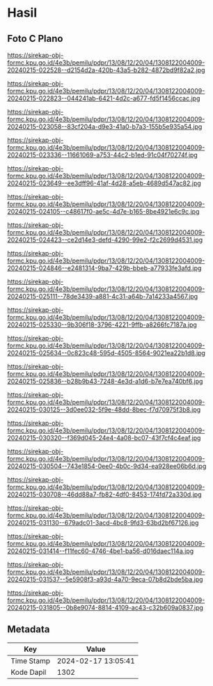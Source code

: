 # Hasil

## Foto C Plano

https://sirekap-obj-formc.kpu.go.id/4e3b/pemilu/pdpr/13/08/12/20/04/1308122004009-20240215-022528--d2154d2a-420b-43a5-b282-4872bd9f82a2.jpg

https://sirekap-obj-formc.kpu.go.id/4e3b/pemilu/pdpr/13/08/12/20/04/1308122004009-20240215-022823--044241ab-6421-4d2c-a677-fd5f1456ccac.jpg

https://sirekap-obj-formc.kpu.go.id/4e3b/pemilu/pdpr/13/08/12/20/04/1308122004009-20240215-023058--83cf204a-d9e3-41a0-b7a3-155b5e935a54.jpg

https://sirekap-obj-formc.kpu.go.id/4e3b/pemilu/pdpr/13/08/12/20/04/1308122004009-20240215-023336--11661069-a753-44c2-b1ed-91c04f70274f.jpg

https://sirekap-obj-formc.kpu.go.id/4e3b/pemilu/pdpr/13/08/12/20/04/1308122004009-20240215-023649--ee3dff96-41af-4d28-a5eb-4689d547ac82.jpg

https://sirekap-obj-formc.kpu.go.id/4e3b/pemilu/pdpr/13/08/12/20/04/1308122004009-20240215-024105--c48617f0-ae5c-4d7e-b165-8be4921e6c9c.jpg

https://sirekap-obj-formc.kpu.go.id/4e3b/pemilu/pdpr/13/08/12/20/04/1308122004009-20240215-024423--ce2d14e3-defd-4290-99e2-f2c2699d4531.jpg

https://sirekap-obj-formc.kpu.go.id/4e3b/pemilu/pdpr/13/08/12/20/04/1308122004009-20240215-024846--e2481314-9ba7-429b-bbeb-a77933fe3afd.jpg

https://sirekap-obj-formc.kpu.go.id/4e3b/pemilu/pdpr/13/08/12/20/04/1308122004009-20240215-025111--78de3439-a881-4c31-a64b-7a14233a4567.jpg

https://sirekap-obj-formc.kpu.go.id/4e3b/pemilu/pdpr/13/08/12/20/04/1308122004009-20240215-025330--9b306f18-3796-4221-9ffb-a8266fc7187a.jpg

https://sirekap-obj-formc.kpu.go.id/4e3b/pemilu/pdpr/13/08/12/20/04/1308122004009-20240215-025634--0c823c48-595d-4505-8564-9021ea22b1d8.jpg

https://sirekap-obj-formc.kpu.go.id/4e3b/pemilu/pdpr/13/08/12/20/04/1308122004009-20240215-025836--b28b9b43-7248-4e3d-a1d6-b7e7ea740bf6.jpg

https://sirekap-obj-formc.kpu.go.id/4e3b/pemilu/pdpr/13/08/12/20/04/1308122004009-20240215-030125--3d0ee032-5f9e-48dd-8bec-f7d70975f3b8.jpg

https://sirekap-obj-formc.kpu.go.id/4e3b/pemilu/pdpr/13/08/12/20/04/1308122004009-20240215-030320--f369d045-24e4-4a08-bc07-43f7cf4c4eaf.jpg

https://sirekap-obj-formc.kpu.go.id/4e3b/pemilu/pdpr/13/08/12/20/04/1308122004009-20240215-030504--743e1854-0ee0-4b0c-9d34-ea928ee06b6d.jpg

https://sirekap-obj-formc.kpu.go.id/4e3b/pemilu/pdpr/13/08/12/20/04/1308122004009-20240215-030708--46dd88a7-fb82-4df0-8453-174fd72a330d.jpg

https://sirekap-obj-formc.kpu.go.id/4e3b/pemilu/pdpr/13/08/12/20/04/1308122004009-20240215-031130--679adc01-3acd-4bc8-9fd3-63bd2bf67126.jpg

https://sirekap-obj-formc.kpu.go.id/4e3b/pemilu/pdpr/13/08/12/20/04/1308122004009-20240215-031414--f11fec60-4746-4be1-ba56-d016daec114a.jpg

https://sirekap-obj-formc.kpu.go.id/4e3b/pemilu/pdpr/13/08/12/20/04/1308122004009-20240215-031537--5e5908f3-a93d-4a70-9eca-07b8d2bde5ba.jpg

https://sirekap-obj-formc.kpu.go.id/4e3b/pemilu/pdpr/13/08/12/20/04/1308122004009-20240215-031805--0b8e9074-8814-4109-ac43-c32b609a0837.jpg


## Metadata

| Key        | Value               |
| ---------- | ------------------- |
| Time Stamp | 2024-02-17 13:05:41 |
| Kode Dapil | 1302                |



